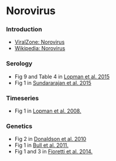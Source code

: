 # Norovirus

### Introduction

* [ViralZone: Norovirus](http://viralzone.expasy.org/all_by_species/194.html)
* [Wikipedia: Norovirus](https://en.wikipedia.org/wiki/Norovirus)

### Serology

* Fig 9 and Table 4 in [Lopman et al. 2015](lopman-norovirus-serology.pdf)
* Fig 1 in [Sundararajan et al. 2015](sundararajan-norovirus-serology.pdf)

### Timeseries

* Fig 1 in [Lopman et al. 2008.](lopman-norovirus-timeseries.pdf)

### Genetics

* Fig 2 in [Donaldson et al. 2010](donaldson-norovirus-genetics.pdf)
* Fig 1 in [Bull et al. 2011.](bull-norovirus-genetics.pdf)
* Fig 1 and 3 in [Fioretti et al. 2014.](fioretti-norovirus-genetics.pdf)
